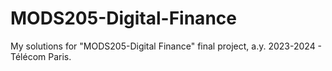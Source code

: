 # MODS205-Digital-Finance
My solutions for "MODS205-Digital Finance" final project, a.y. 2023-2024 - Télécom Paris.

